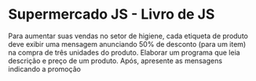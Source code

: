 <h1>Supermercado JS - Livro de JS</h1>
<p>Para aumentar suas vendas no setor de higiene, cada etiqueta de produto deve exibir uma mensagem anunciando 50% de desconto (para um item) na compra de três unidades do produto. Elaborar um programa que leia descrição e preço
de um produto. Após, apresente as mensagens indicando a promoção</p>